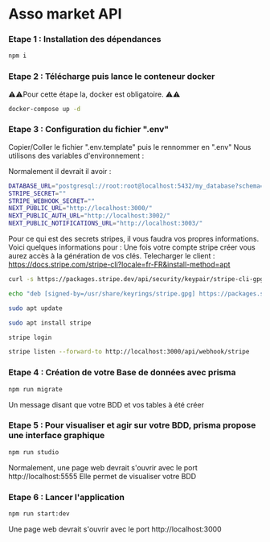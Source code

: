 # Asso market API

### Etape 1 : Installation des dépendances

```bash
npm i
```

### Etape 2 : Télécharge puis lance le conteneur docker

⚠️⚠️Pour cette étape la, docker est obligatoire. ⚠️⚠️

```bash
docker-compose up -d
```

### Etape 3 : Configuration du fichier ".env"

Copier/Coller le fichier ".env.template" puis le rennommer en ".env"
Nous utilisons des variables d'environnement :

Normalement il devrait il avoir :

```bash
DATABASE_URL="postgresql://root:root@localhost:5432/my_database?schema=public"
STRIPE_SECRET=""
STRIPE_WEBHOOK_SECRET=""
NEXT_PUBLIC_URL="http://localhost:3000/"
NEXT_PUBLIC_AUTH_URL="http://localhost:3002/"
NEXT_PUBLIC_NOTIFICATIONS_URL="http://localhost:3003/"
```

Pour ce qui est des secrets stripes, il vous faudra vos propres informations.
Voici quelques informations pour :
Une fois votre compte stripe créer vous aurez accès à la génération de vos clés.
Telecharger le client :
https://docs.stripe.com/stripe-cli?locale=fr-FR&install-method=apt

```bash
curl -s https://packages.stripe.dev/api/security/keypair/stripe-cli-gpg/public | gpg --dearmor | sudo tee /usr/share/keyrings/stripe.gpg

echo "deb [signed-by=/usr/share/keyrings/stripe.gpg] https://packages.stripe.dev/stripe-cli-debian-local stable main" | sudo tee -a /etc/apt/sources.list.d/stripe.list

sudo apt update

sudo apt install stripe

stripe login

stripe listen --forward-to http://localhost:3000/api/webhook/stripe
```

### Etape 4 : Création de votre Base de données avec prisma

```bash
npm run migrate
```

Un message disant que votre BDD et vos tables à été créer

### Etape 5 : Pour visualiser et agir sur votre BDD, prisma propose une interface graphique

```bash
npm run studio
```

Normalement, une page web devrait s'ouvrir avec le port http://localhost:5555
Elle permet de visualiser votre BDD

### Etape 6 : Lancer l'application

```bash
npm run start:dev
```

Une page web devrait s'ouvrir avec le port http://localhost:3000
